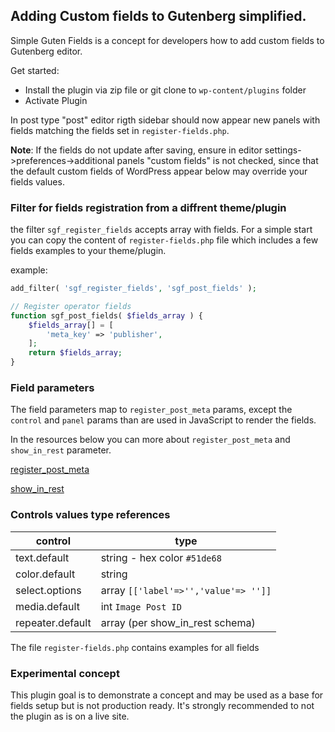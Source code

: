 ## Adding Custom fields to Gutenberg simplified.

Simple Guten Fields is a concept for developers how to add custom fields to Gutenberg editor.

Get started:
* Install the plugin via zip file or git clone to ```wp-content/plugins``` folder
* Activate Plugin

In post type "post" editor rigth sidebar should now appear new panels with fields matching the fields set in ```register-fields.php```.

**Note**: If the fields do not update after saving, ensure in editor settings->preferences->additional panels "custom fields" is not checked, since that the default custom fields of WordPress appear below may override your fields values.

### Filter for fields registration from a diffrent theme/plugin
the filter ```sgf_register_fields```  accepts array with fields. For a simple start you can copy the content of ```register-fields.php``` file which includes a few fields examples to your theme/plugin.

example:

```php
add_filter( 'sgf_register_fields', 'sgf_post_fields' );

// Register operator fields
function sgf_post_fields( $fields_array ) {
	$fields_array[] = [
		'meta_key' => 'publisher',
	];
	return $fields_array;
}
```

### Field parameters
The field parameters map to ```register_post_meta``` params, except the ```control``` and ```panel``` params than are used in JavaScript to render the fields.

In the resources below you can more about `register_post_meta` and `show_in_rest` parameter.

[register_post_meta](https://developer.wordpress.org/block-editor/tutorials/metabox/meta-block-2-register-meta/)

[show_in_rest](https://make.wordpress.org/core/2019/10/03/wp-5-3-supports-object-and-array-meta-types-in-the-rest-api/)

### Controls values type references

| control  | type |
| --- | --- |
| text.default  | string - hex color ```#51de68```|
| color.default  | string  |
| select.options  | array ```[['label'=>'','value'=> '']]```|
| media.default  | int ```Image Post ID``` |
| repeater.default   |array (per show_in_rest schema) |
  
The file ```register-fields.php``` contains examples for all fields

### Experimental concept
This plugin goal is to demonstrate a concept and may be used as a base for fields setup but is not production ready. It's strongly recommended to not the plugin as is on a live site.
